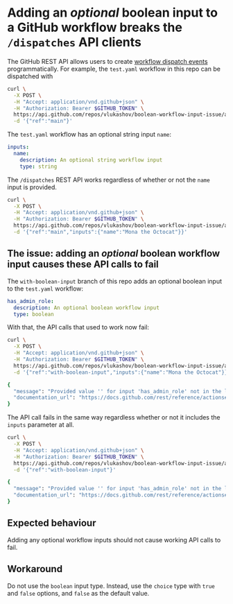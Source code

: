 # Adding an _optional_ boolean input to a GitHub workflow breaks the `/dispatches` API clients

The GitHub REST API allows users to create [workflow dispatch events](https://docs.github.com/en/rest/actions/workflows#create-a-workflow-dispatch-event) programmatically. For example, the `test.yaml` workflow in this repo can be dispatched with

```bash
curl \
  -X POST \
  -H "Accept: application/vnd.github+json" \
  -H "Authorization: Bearer $GITHUB_TOKEN" \
  https://api.github.com/repos/vlukashov/boolean-workflow-input-issue/actions/workflows/test.yaml/dispatches \
  -d '{"ref":"main"}'
```

The `test.yaml` workflow has an optional string input `name`:

```yaml
inputs:
  name:
    description: An optional string workflow input
    type: string
```

The `/dispatches` REST API works regardless of whether or not the `name` input is provided.

```bash
curl \
  -X POST \
  -H "Accept: application/vnd.github+json" \
  -H "Authorization: Bearer $GITHUB_TOKEN" \
  https://api.github.com/repos/vlukashov/boolean-workflow-input-issue/actions/workflows/test.yaml/dispatches \
  -d '{"ref":"main","inputs":{"name":"Mona the Octocat"}}'
```

## The issue: adding an _optional_ boolean workflow input causes these API calls to fail

The `with-boolean-input` branch of this repo adds an optional boolean input to the `test.yaml` workflow:

```yaml
has_admin_role:
  description: An optional boolean workflow input
  type: boolean
```

With that, the API calls that used to work now fail:

```bash
curl \
  -X POST \
  -H "Accept: application/vnd.github+json" \
  -H "Authorization: Bearer $GITHUB_TOKEN" \
  https://api.github.com/repos/vlukashov/boolean-workflow-input-issue/actions/workflows/test.yaml/dispatches \
  -d '{"ref":"with-boolean-input","inputs":{"name":"Mona the Octocat"}}'

{
  "message": "Provided value '' for input 'has_admin_role' not in the list of allowed values",
  "documentation_url": "https://docs.github.com/rest/reference/actions#create-a-workflow-dispatch-event"
}
```

The API call fails in the same way regardless whether or not it includes the `inputs` parameter at all.

```bash
curl \
  -X POST \
  -H "Accept: application/vnd.github+json" \
  -H "Authorization: Bearer $GITHUB_TOKEN" \
  https://api.github.com/repos/vlukashov/boolean-workflow-input-issue/actions/workflows/test.yaml/dispatches \
  -d '{"ref":"with-boolean-input"}'

{
  "message": "Provided value '' for input 'has_admin_role' not in the list of allowed values",
  "documentation_url": "https://docs.github.com/rest/reference/actions#create-a-workflow-dispatch-event"
}
```

## Expected behaviour

Adding any optional workflow inputs should not cause working API calls to fail.

## Workaround

Do not use the `boolean` input type.
Instead, use the `choice` type with `true` and `false` options, and `false` as the default value.
